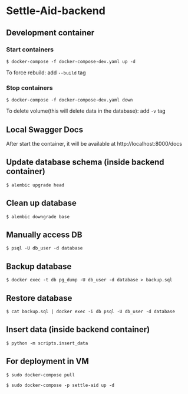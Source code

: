# Settle-Aid-backend

## Development container

### Start containers
```
$ docker-compose -f docker-compose-dev.yaml up -d
```

To force rebuild: add `--build` tag

### Stop containers
```
$ docker-compose -f docker-compose-dev.yaml down
```

To delete volume(this will delete data in the database): add `-v` tag

## Local Swagger Docs
After start the container, it will be available at
http://localhost:8000/docs

## Update database schema (inside backend container)

```
$ alembic upgrade head
```

## Clean up database
```
$ alembic downgrade base
```

## Manually access DB
```
$ psql -U db_user -d database
```

## Backup database
```
$ docker exec -t db pg_dump -U db_user -d database > backup.sql
```

## Restore database
```
$ cat backup.sql | docker exec -i db psql -U db_user -d database
```

## Insert data (inside backend container)
```
$ python -m scripts.insert_data
```

## For deployment in VM
```
$ sudo docker-compose pull
```

```
$ sudo docker-compose -p settle-aid up -d
```